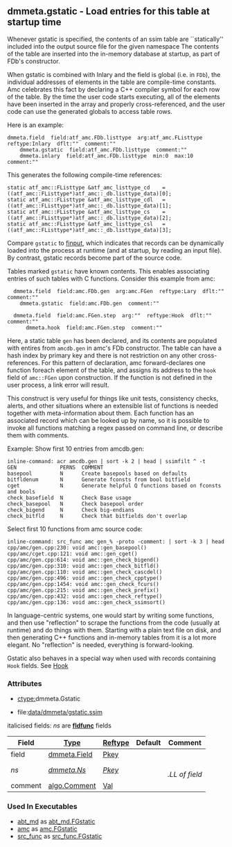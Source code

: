 ## dmmeta.gstatic - Load entries for this table at startup time
<a href="#dmmeta-gstatic"></a>

Whenever gstatic is specified, the contents of an ssim
table are ``statically'' included into the output source file for the given namespace
The contents of the table are inserted into the in-memory database at startup,
as part of FDb's constructor.

When gstatic is combined with Inlary and the field is global (i.e. in `FDb`), the individual addresses
of elements in the table are compile-time constants. Amc celebrates this fact by declaring a C++ compiler symbol
for each row of the table. By the time the user code starts executing, all of the elements have been inserted
in the array and properly cross-referenced, and the user code can use the generated globals to access table rows.

Here is an example:
```
dmmeta.field  field:atf_amc.FDb.listtype  arg:atf_amc.FListtype  reftype:Inlary  dflt:""  comment:""
    dmmeta.gstatic  field:atf_amc.FDb.listtype  comment:""
    dmmeta.inlary  field:atf_amc.FDb.listtype  min:0  max:10  comment:""
```

This generates the following compile-time references:
```
static atf_amc::FListtype &atf_amc_listtype_cd    = ((atf_amc::FListtype*)atf_amc::_db.listtype_data)[0];
static atf_amc::FListtype &atf_amc_listtype_cdl   = ((atf_amc::FListtype*)atf_amc::_db.listtype_data)[1];
static atf_amc::FListtype &atf_amc_listtype_cs    = ((atf_amc::FListtype*)atf_amc::_db.listtype_data)[2];
static atf_amc::FListtype &atf_amc_listtype_csl   = ((atf_amc::FListtype*)atf_amc::_db.listtype_data)[3];
```

Compare `gstatic` to [finput](/txt/ssimdb/dmmeta/finput.md), which indicates that records can be dynamically loaded
into the process at runtime (and at startup, by reading an input file). By contrast, gstatic records become
part of the source code.

Tables marked `gstatic` have known contents. This enables associating entries of such tables with C functions.
Consider this example from amc:
```
  dmmeta.field  field:amc.FDb.gen  arg:amc.FGen  reftype:Lary  dflt:""  comment:""
    dmmeta.gstatic  field:amc.FDb.gen  comment:""

  dmmeta.field  field:amc.FGen.step  arg:""  reftype:Hook  dflt:""  comment:""
      dmmeta.hook  field:amc.FGen.step  comment:""
```
Here, a static table `gen` has been declared, and its contents are populated with entires from
`amcdb.gen` in amc's FDb constructor. The table can have a hash index by primary key and there
is not restriction on any other cross-references. For this pattern of declaration, amc forward-declares one
function foreach element of the table, and assigns its address to the `hook` field of `amc::FGen` upon construction.
If the function is not defined in the user process, a link error will result.

This construct is very useful for things like unit tests, consistency checks, alerts, and other situations where
an extensible list of functions is needed together with meta-information about them.
Each function has an associated record which can be looked up by name, so it is possible to invoke all
functions matching a regex passed on command line, or describe them with comments.

Example:
Show first 10 entries from amcdb.gen:

```
inline-command: acr amcdb.gen | sort -k 2 | head | ssimfilt ^ -t
GEN              PERNS  COMMENT
basepool         N      Create basepools based on defaults
bitfldenum       N      Generate fconsts from bool bitfield
cget             N      Generate helpful Q functions based on fconsts and bools
check_basefield  N      Check Base usage
check_basepool   N      Check basepool order
check_bigend     N      Check big-endians
check_bitfld     N      Check that bitfields don't overlap

```

Select first 10 functions from amc source code:
```
inline-command: src_func amc gen_% -proto -comment: | sort -k 3 | head
cpp/amc/gen.cpp:230: void amc::gen_basepool() 
cpp/amc/cget.cpp:121: void amc::gen_cget()
cpp/amc/gen.cpp:614: void amc::gen_check_bigend() 
cpp/amc/gen.cpp:310: void amc::gen_check_bitfld() 
cpp/amc/gen.cpp:110: void amc::gen_check_cascdel() 
cpp/amc/gen.cpp:496: void amc::gen_check_cpptype() 
cpp/amc/gen.cpp:1454: void amc::gen_check_fcurs() 
cpp/amc/gen.cpp:215: void amc::gen_check_prefix() 
cpp/amc/gen.cpp:432: void amc::gen_check_reftype() 
cpp/amc/gen.cpp:136: void amc::gen_check_ssimsort() 
```

In language-centric systems, one would start by writing some functions, and then use "reflection" to
scrape the functions from the code (usually at runtime) and do things with them. Starting with a plain text file
on disk, and then generating C++ functions and in-memory tables from it is a lot more elegant. No "reflection"
is needed, everything is forward-looking.

Gstatic also behaves in a special way when used with records containing `Hook` fields.
See [Hook](hook.md)

### Attributes
<a href="#attributes"></a>
<!-- dev.mdmark  mdmark:MDSECTION  state:BEG_AUTO  param:Attributes -->
* [ctype:](/txt/ssimdb/dmmeta/ctype.md)dmmeta.Gstatic

* file:[data/dmmeta/gstatic.ssim](/data/dmmeta/gstatic.ssim)

italicised fields: *ns* are [**fldfunc**](/txt/ssim.md#fldfunc) fields

|Field|[Type](/txt/ssimdb/dmmeta/ctype.md)|[Reftype](/txt/ssimdb/dmmeta/reftype.md)|Default|Comment|
|---|---|---|---|---|
|field|[dmmeta.Field](/txt/ssimdb/dmmeta/field.md)|[Pkey](/txt/exe/amc/reftypes.md#pkey)|||
|*ns*|*[dmmeta.Ns](/txt/ssimdb/dmmeta/ns.md)*|*[Pkey](/txt/exe/amc/reftypes.md#pkey)*||*<br>.LL of field*|
|comment|[algo.Comment](/txt/protocol/algo/Comment.md)|[Val](/txt/exe/amc/reftypes.md#val)|||

<!-- dev.mdmark  mdmark:MDSECTION  state:END_AUTO  param:Attributes -->

### Used In Executables
<a href="#used-in-executables"></a>
<!-- dev.mdmark  mdmark:MDSECTION  state:BEG_AUTO  param:ImdbUses -->

* [abt_md](/txt/exe/abt_md/internals.md) as [abt_md.FGstatic](/txt/exe/abt_md/internals.md#abt_md-fgstatic)
* [amc](/txt/exe/amc/internals.md) as [amc.FGstatic](/txt/exe/amc/internals.md#amc-fgstatic)
* [src_func](/txt/exe/src_func/internals.md) as [src_func.FGstatic](/txt/exe/src_func/internals.md#src_func-fgstatic)

<!-- dev.mdmark  mdmark:MDSECTION  state:END_AUTO  param:ImdbUses -->

